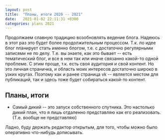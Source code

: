 ```yaml
---
layout: post
title:  "Планы, итоги 2020 -- 2021" 
date:   2021-01-02 22:11:31 +0300
categories: plans 2021
---
```

Продолжаем славную традицию возобновлять ведение блога.
  Надеюсь в этот раз это будет более продолжительным процессом. Т.к. по идее блог планирует стать именно блогом, т.е. с достаточно регулярными записями не по делу.
  Т.е. вы знаете, как это бывает -- есть тематический блог, и все в нем так или иначе связанно какой-то одной проблеме. С этим проще, т.к. есть своя аудитория и свой контент. Но это личная страничка, и область моих интересов достаточно широко в узких кругах. Поэтому как и ранее страница vk -- является местом для публикаций, так и здесь тоже будет собираться какой-то контент.

## Планы, итоги

* Самый дикий -- это запуск собственного спутника. Это настолько дикий план, что я лишь отдаленно представляю как его реализовать. (Т.е. вообще не представляю)

Ладно, буду держать редактор открытым, для того, чтобы можно было оперативно что-нибудь дописывать.
